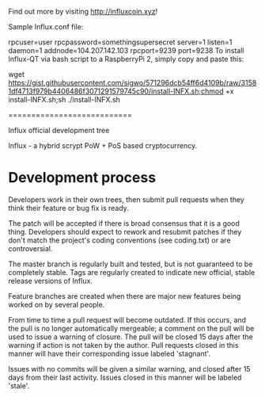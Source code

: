 Find out more by visiting http://influxcoin.xyz!

Sample Influx.conf file:

  rpcuser=user
  rpcpassword=somethingsupersecret
  server=1
  listen=1
  daemon=1
  addnode=104.207.142.103
  rpcport=9239
  port=9238
To install Influx-QT via bash script to a RaspberryPi 2, simply copy and paste this:

wget https://gist.githubusercontent.com/sigwo/571296dcb54ff6d4109b/raw/31581df4713f979b4406486f3071291579745c90/install-INFX.sh;chmod +x install-INFX.sh;sh ./install-INFX.sh

===========================


Influx official development tree

Influx - a hybrid scrypt PoW + PoS based cryptocurrency.


Development process
===========================

Developers work in their own trees, then submit pull requests when
they think their feature or bug fix is ready.

The patch will be accepted if there is broad consensus that it is a
good thing.  Developers should expect to rework and resubmit patches
if they don't match the project's coding conventions (see coding.txt)
or are controversial.

The master branch is regularly built and tested, but is not guaranteed
to be completely stable. Tags are regularly created to indicate new
official, stable release versions of Influx.

Feature branches are created when there are major new features being
worked on by several people.

From time to time a pull request will become outdated. If this occurs, and
the pull is no longer automatically mergeable; a comment on the pull will
be used to issue a warning of closure. The pull will be closed 15 days
after the warning if action is not taken by the author. Pull requests closed
in this manner will have their corresponding issue labeled 'stagnant'.

Issues with no commits will be given a similar warning, and closed after
15 days from their last activity. Issues closed in this manner will be 
labeled 'stale'.
